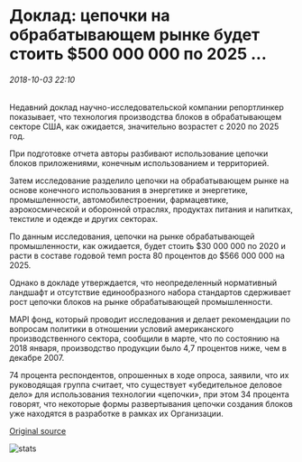 # Доклад: цепочки на обрабатывающем рынке будет стоить $500 000 000 по 2025 ...

###### 2018-10-03 22:10

Недавний доклад научно-исследовательской компании репортлинкер показывает, что технология производства блоков в обрабатывающем секторе США, как ожидается, значительно возрастет с 2020 по 2025 год.

При подготовке отчета авторы разбивают использование цепочки блоков приложениями, конечным использованием и территорией.

Затем исследование разделило цепочки на обрабатывающем рынке на основе конечного использования в энергетике и энергетике, промышленности, автомобилестроении, фармацевтике, аэрокосмической и оборонной отраслях, продуктах питания и напитках, текстиле и одежде и других секторах.

По данным исследования, цепочки на рынке обрабатывающей промышленности, как ожидается, будет стоить $30 000 000 по 2020 и расти в составе годовой темп роста 80 процентов до $566 000 000 на 2025.

Однако в докладе утверждается, что неопределенный нормативный ландшафт и отсутствие единообразного набора стандартов сдерживает рост цепочки блоков на рынке обрабатывающей промышленности.

MAPI фонд, который проводит исследования и делает рекомендации по вопросам политики в отношении условий американского производственного сектора, сообщили в марте, что по состоянию на 2018 января, производство продукции было 4,7 процентов ниже, чем в декабре 2007.

74 процента респондентов, опрошенных в ходе опроса, заявили, что их руководящая группа считает, что существует «убедительное деловое дело» для использования технологии «цепочки», при этом 34 процента говорят, что некоторые формы развертывания цепочки создания блоков уже находятся в разработке в рамках их Организации.

[Original source](https://cointelegraph.com/news/report-blockchain-in-manufacturing-market-will-be-worth-500-million-by-2025)

![stats](https://c.statcounter.com/11760860/0/a89fa40b/1/ "stats")